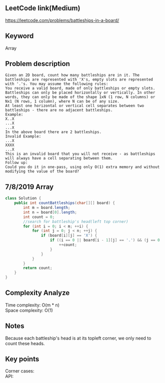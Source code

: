 ## LeetCode link(Medium)
https://leetcode.com/problems/battleships-in-a-board/

## Keyword
Array

## Problem description
```
Given an 2D board, count how many battleships are in it. The battleships are represented with 'X's, empty slots are represented with '.'s. You may assume the following rules:
You receive a valid board, made of only battleships or empty slots.
Battleships can only be placed horizontally or vertically. In other words, they can only be made of the shape 1xN (1 row, N columns) or Nx1 (N rows, 1 column), where N can be of any size.
At least one horizontal or vertical cell separates between two battleships - there are no adjacent battleships.
Example:
X..X
...X
...X
In the above board there are 2 battleships.
Invalid Example:
...X
XXXX
...X
This is an invalid board that you will not receive - as battleships will always have a cell separating between them.
Follow up:
Could you do it in one-pass, using only O(1) extra memory and without modifying the value of the board?
```
## 7/8/2019 Array

```java
class Solution {
    public int countBattleships(char[][] board) {
        int m = board.length;
        int n = board[0].length;
        int count = 0;
        //search for battleship's head(left top corner)
        for (int i = 0; i < m; ++i) {
            for (int j = 0; j < n; ++j) {
                if (board[i][j] == 'X') {
                    if ((i == 0 || board[i - 1][j] == '.') && (j == 0 || board[i][j - 1] == '.')) {
                        ++count;
                    }
                }
            }
        }
        return count;
    }
}
```

## Complexity Analyze
Time complexity: O(m * n)\
Space complexity: O(1)

## Notes
Because each battleship's head is at its topleft corner, we only need to count these heads.

## Key points
Corner cases: \
API: 

